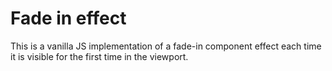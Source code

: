 # Fade in effect

This is a vanilla JS implementation of a fade-in component effect each time it is visible for the first time in the viewport.
